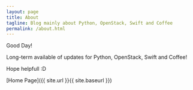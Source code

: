 ```yaml
---
layout: page
title: About
tagline: Blog mainly about Python, OpenStack, Swift and Coffee
permalink: /about.html
---
```


Good Day!

Long-term available of updates for Python, OpenStack, Swift and Coffee!

Hope helpfull :D


[Home Page]({{ site.url }}{{ site.baseurl }})
